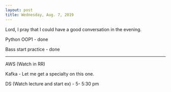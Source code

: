 ```yaml
---
layout: post
title: Wednesday, Aug. 7, 2019
---
```


Lord, I pray that I could have a good conversation in the evening.

Python OOP1 - done

Bass start practice - done

-------------------------------

AWS (Watch in RR)

Kafka - Let me get a specialty on this one.

DS (Watch lecture and start ex) - 5- 5:30 pm
